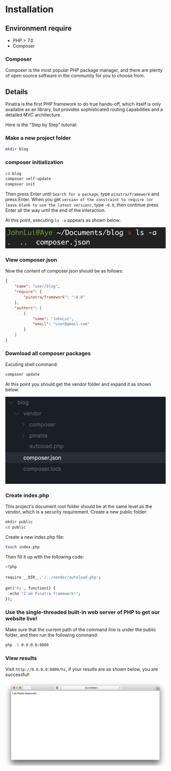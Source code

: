 # Installation

## Environment require

* PHP > 7.0
* Composer

### Composer

Composer is the most popular PHP package manager, and there are plenty of open source software in the community for you to choose from.

## Details

Pinatra is the first PHP framework to do true hands-off, which itself is only available as an library, but provides sophisticated routing capabilities and a detailed MVC architecture.

Here is the "Step by Step" tutorial:

### Make a new project folder

```bash
mkdir blog
```

### composer initialization

```bash
cd blog
composer self-update
composer init
```

Then press Enter until `Search for a package`, type `pinatra/framework` and press Enter. When you get `version of the constraint to require (or leave blank to use the latest version)`, type `~0.0`, then continue press Enter all the way until the end of the interaction.

At this point, executing `ls -a` appears as shown below:

![ls](./assets/1.jpg)

### View composer.json

Now the content of composer.json should be as follows:

```json
{
    "name": "user/blog",
    "require": {
        "pinatra/framework": "~0.0"
    },
    "authors": [
        {
            "name": "JohnLui",
            "email": "user@gmail.com"
        }
    ]
}
```

### Download all composer packages

Excuting shell command:

```bash
composer update
```

At this point you should get the vendor folder and expand it as shown below:

![vendor](./assets/2.jpg)

### Create index.php

This project's document root folder should be at the same level as the vendor, which is a security requirement. Create a new public folder:

```bash
mkdir public
cd public
```

Create a new index.php file:

```bash
touch index.php
```

Then fill it up with the following code:

```bash
<?php

require __DIR__.'/../vendor/autoload.php';

get('hi', function() {
  echo "I am Pinatra framework!";
});
```

### Use the single-threaded built-in web server of PHP to get our website live!

Make sure that the current path of the command line is under the public folder, and then run the following command:

```bash
php -S 0.0.0.0:8000
```

### View results

Visit `http://0.0.0.0:8000/hi`, if your results are as shown below, you are successful!

![success](./assets/3.jpg)